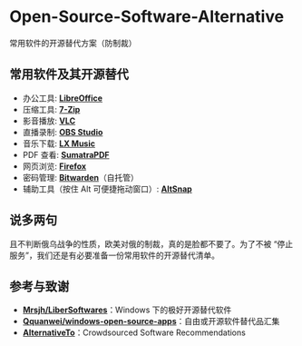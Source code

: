 # Open-Source-Software-Alternative

常用软件的开源替代方案（防制裁）


## 常用软件及其开源替代

- 办公工具: [**LibreOffice**](https://www.libreoffice.org/download/download/)
- 压缩工具: [**7-Zip**](https://www.7-zip.org/)
- 影音播放: [**VLC**](https://www.videolan.org/vlc/)
- 直播录制: [**OBS Studio**](https://github.com/obsproject/obs-studio/releases/)
- 音乐下载: [**LX Music**](https://github.com/lyswhut/lx-music-desktop/releases)
- PDF 查看: [**SumatraPDF**](https://www.sumatrapdfreader.org/download-free-pdf-viewer)
- 网页浏览: [**Firefox**](https://www.mozilla.org/en-US/firefox/browsers/)
- 密码管理: [**Bitwarden**](https://github.com/bitwarden)（自托管）
- 辅助工具（按住 Alt 可便捷拖动窗口）: [**AltSnap**](https://github.com/RamonUnch/AltSnap/releases)

## 说多两句

且不判断俄乌战争的性质，欧美对俄的制裁，真的是脸都不要了。为了不被 “停止服务”，我们还是有必要准备一份常用软件的开源替代清单。

## 参考与致谢

- [**Mrsjh/LiberSoftwares**](https://github.com/Mrsjh/LiberSoftwares)：Windows 下的极好开源替代软件
- [**Qquanwei/windows-open-source-apps**](https://github.com/Qquanwei/windows-open-source-apps)：自由或开源软件替代品汇集
- [**AlternativeTo**](https://alternativeto.net/)：Crowdsourced Software Recommendations